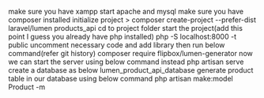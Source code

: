 make sure you have xampp
    start apache and mysql
make sure you have composer installed
    initialize project
        > composer create-project --prefer-dist laravel/lumen products_api
cd to project folder
start the project(add this point I guess you already have php installed)
    php -S localhost:8000 -t public
uncomment necessary code and add library then run below command(refer git history)
    composer require flipbox/lumen-generator
now we can start the server using below command instead
    php artisan serve
create a database as below
    lumen_product_api_database
generate product table in our database using below command
    php artisan make:model Product -m